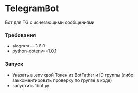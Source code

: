 # TelegramBot
Бот для TG с исчезающими сообщениями
### Требования
- aiogram==3.6.0
- python-dotenv==1.0.1

### Запуск
- Указать в .env свой Токен из BotFather и ID группы (либо заккоментировать проверку по группе в коде)
- запустить 1bot.py
